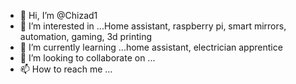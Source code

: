 - 👋 Hi, I’m @Chizad1
- 👀 I’m interested in ...Home assistant, raspberry pi, smart mirrors, automation, gaming, 3d printing
- 🌱 I’m currently learning ...home assistant, electrician apprentice
- 💞️ I’m looking to collaborate on ...
- 📫 How to reach me ...

<!---
Chizad1/Chizad1 is a ✨ special ✨ repository because its `README.md` (this file) appears on your GitHub profile.
You can click the Preview link to take a look at your changes.
--->
